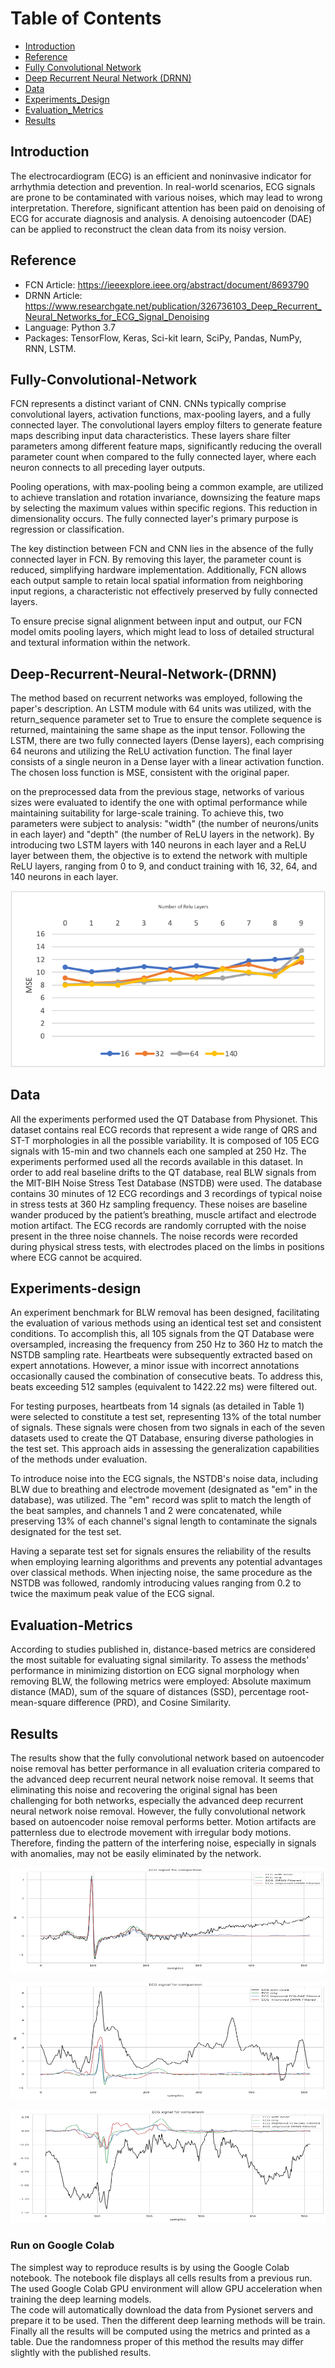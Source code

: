 # Table of Contents

- [Introduction](#introduction)
- [Reference](#Reference)
- [Fully Convolutional Network](#Fully-Convolutional-Network)
- [Deep Recurrent Neural Network (DRNN)](#Deep-Recurrent-Neural-Network-(DRNN))
- [Data](#Data)
- [Experiments_Design](#Experiments-design)
- [Evaluation_Metrics](#Evaluation-Metrics)
- [Results](#results)


## Introduction

The electrocardiogram (ECG) is an efficient and noninvasive indicator for arrhythmia detection and prevention. In real-world scenarios, ECG signals are prone to be contaminated with various noises, which may lead to wrong interpretation. Therefore, significant attention has been paid on denoising of ECG for accurate diagnosis and analysis. A denoising autoencoder (DAE) can be applied to reconstruct the clean data from its noisy version.


## Reference 

- FCN Article: https://ieeexplore.ieee.org/abstract/document/8693790
- DRNN Article: https://www.researchgate.net/publication/326736103_Deep_Recurrent_Neural_Networks_for_ECG_Signal_Denoising
- Language: Python 3.7
- Packages: TensorFlow, Keras, Sci-kit learn, SciPy, Pandas, NumPy, RNN, LSTM.



## Fully-Convolutional-Network

FCN represents a distinct variant of CNN. CNNs typically comprise convolutional layers, activation functions, max-pooling layers, and a fully connected layer. The convolutional layers employ filters to generate feature maps describing input data characteristics. These layers share filter parameters among different feature maps, significantly reducing the overall parameter count when compared to the fully connected layer, where each neuron connects to all preceding layer outputs.

Pooling operations, with max-pooling being a common example, are utilized to achieve translation and rotation invariance, downsizing the feature maps by selecting the maximum values within specific regions. This reduction in dimensionality occurs. The fully connected layer's primary purpose is regression or classification.

The key distinction between FCN and CNN lies in the absence of the fully connected layer in FCN. By removing this layer, the parameter count is reduced, simplifying hardware implementation. Additionally, FCN allows each output sample to retain local spatial information from neighboring input regions, a characteristic not effectively preserved by fully connected layers.

To ensure precise signal alignment between input and output, our FCN model omits pooling layers, which might lead to loss of detailed structural and textural information within the network.


## Deep-Recurrent-Neural-Network-(DRNN)

The method based on recurrent networks was employed, following the paper's description. An LSTM module with 64 units was utilized, with the return_sequence parameter set to True to ensure the complete sequence is returned, maintaining the same shape as the input tensor. Following the LSTM, there are two fully connected layers (Dense layers), each comprising 64 neurons and utilizing the ReLU activation function. The final layer consists of a single neuron in a Dense layer with a linear activation function. The chosen loss function is MSE, consistent with the original paper.

on the preprocessed data from the previous stage, networks of various sizes were evaluated to identify the one with optimal performance while maintaining suitability for large-scale training. To achieve this, two parameters were subject to analysis: "width" (the number of neurons/units in each layer) and "depth" (the number of ReLU layers in the network). By introducing two LSTM layers with 140 neurons in each layer and a ReLU layer between them, the objective is to extend the network with multiple ReLU layers, ranging from 0 to 9, and conduct training with 16, 32, 64, and 140 neurons in each layer.

![Alt text](image-3.png)


## Data

All the experiments performed used the QT Database from Physionet. This dataset contains real ECG records that represent a wide range of QRS and ST-T morphologies in all the possible variability. It is composed of 105 ECG signals with 15-min and two channels each one sampled at 250 Hz. The experiments performed used all the records available in this dataset. In order to add real baseline drifts to the QT database, real BLW signals from the MIT-BIH Noise Stress Test Database (NSTDB) were used. The database contains 30 minutes of 12 ECG recordings and 3 recordings of typical noise in stress tests at 360 Hz sampling frequency. These noises are baseline wander produced by the patient’s breathing, muscle artifact and electrode motion artifact. The ECG records are randomly corrupted with the noise present in the three noise channels. The noise records were recorded during physical stress tests, with electrodes placed on the limbs in positions where ECG cannot be acquired.

## Experiments-design

An experiment benchmark for BLW removal has been designed, facilitating the evaluation of various methods using an identical test set and consistent conditions. To accomplish this, all 105 signals from the QT Database were oversampled, increasing the frequency from 250 Hz to 360 Hz to match the NSTDB sampling rate. Heartbeats were subsequently extracted based on expert annotations. However, a minor issue with incorrect annotations occasionally caused the combination of consecutive beats. To address this, beats exceeding 512 samples (equivalent to 1422.22 ms) were filtered out.

For testing purposes, heartbeats from 14 signals (as detailed in Table 1) were selected to constitute a test set, representing 13% of the total number of signals. These signals were chosen from two signals in each of the seven datasets used to create the QT Database, ensuring diverse pathologies in the test set. This approach aids in assessing the generalization capabilities of the methods under evaluation.

To introduce noise into the ECG signals, the NSTDB's noise data, including BLW due to breathing and electrode movement (designated as "em" in the database), was utilized. The "em" record was split to match the length of the beat samples, and channels 1 and 2 were concatenated, while preserving 13% of each channel's signal length to contaminate the signals designated for the test set.

Having a separate test set for signals ensures the reliability of the results when employing learning algorithms and prevents any potential advantages over classical methods. When injecting noise, the same procedure as the NSTDB was followed, randomly introducing values ranging from 0.2 to twice the maximum peak value of the ECG signal.


## Evaluation-Metrics

According to studies published in, distance-based metrics are considered the most suitable for evaluating signal similarity. To assess the methods' performance in minimizing distortion on ECG signal morphology when removing BLW, the following metrics were employed: Absolute maximum distance (MAD), sum of the square of distances (SSD), percentage root-mean-square difference (PRD), and Cosine Similarity.


## Results

The results show that the fully convolutional network based on autoencoder noise removal has better performance in all evaluation criteria compared to the advanced deep recurrent neural network noise removal. It seems that eliminating this noise and recovering the original signal has been challenging for both networks, especially the advanced deep recurrent neural network noise removal. However, the fully convolutional network based on autoencoder noise removal performs better. Motion artifacts are patternless due to electrode movement with irregular body motions. Therefore, finding the pattern of the interfering noise, especially in signals with anomalies, may not be easily eliminated by the network.

![Alt text](image.png)

![Alt text](image-1.png)

![Alt text](image-2.png)



### Run on Google Colab

The simplest way to reproduce results is by using the Google Colab notebook. The notebook file displays 
all cells results from a previous run.
The used Google Colab GPU environment will allow GPU acceleration when training the deep learning models.     
The code will automatically download the data from Pysionet servers and prepare it to be used. Then the different deep 
learning methods will be train. Finally all the results will be computed using the metrics and printed as a table. Due 
the randomness proper of this method the results may differ slightly with the published results.
  
  
